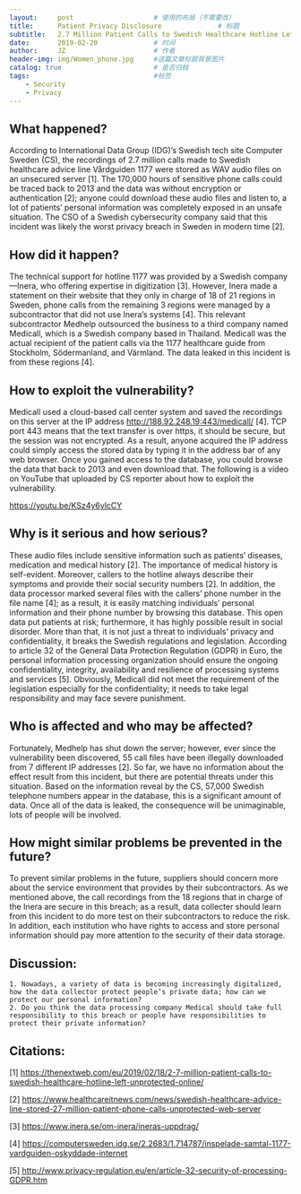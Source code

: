 ```yaml
---
layout:     post   				    # 使用的布局（不需要改）
title:      Patient Privacy Disclosure 				# 标题
subtitle:   2.7 Million Patient Calls to Swedish Healthcare Hotline Left Unprotected Online #副标题
date:       2019-02-20 				# 时间
author:     JZ 						# 作者
header-img: img/Women_phone.jpg 	#这篇文章标题背景图片
catalog: true 						# 是否归档
tags:								#标签
    - Security
    - Privacy
---
```


## What happened?

According to International Data Group (IDG)’s Swedish tech site Computer Sweden (CS), the recordings of 2.7 million calls made to Swedish healthcare advice line Vårdguiden 1177 were stored as WAV audio files on an unsecured server [1]. The 170,000 hours of sensitive phone calls could be traced back to 2013 and the data was without encryption or authentication [2]; anyone could download these audio files and listen to, a lot of patients’ personal information was completely exposed in an unsafe situation. The CSO of a Swedish cybersecurity company said that this incident was likely the worst privacy breach in Sweden in modern time [2].

## How did it happen?

The technical support for hotline 1177 was provided by a Swedish company—Inera, who offering expertise in digitization [3]. However, Inera made a statement on their website that they only in charge of 18 of 21 regions in Sweden, phone calls from the remaining 3 regions were managed by a subcontractor that did not use Inera’s systems [4]. This relevant subcontractor Medhelp outsourced the business to a third company named Medicall, which is a Swedish company based in Thailand. Medicall was the actual recipient of the patient calls via the 1177 healthcare guide from Stockholm, Södermanland, and Värmland. The data leaked in this incident is from these regions [4].

## How to exploit the vulnerability?

Medicall used a cloud-based call center system and saved the recordings on this server at the IP address http://188.92.248.19:443/medicall/ [4]. TCP port 443 means that the text transfer is over https, it should be secure, but the session was not encrypted. As a result, anyone acquired the IP address could simply access the stored data by typing it in the address bar of any web browser. Once you gained access to the database, you could browse the data that back to 2013 and even download that. The following is a video on YouTube that uploaded by CS reporter about how to exploit the vulnerability.

https://youtu.be/KSz4y6ylcCY

## Why is it serious and how serious?

These audio files include sensitive information such as patients’ diseases, medication and medical history [2]. The importance of medical history is self-evident. Moreover, callers to the hotline always describe their symptoms and provide their social security numbers [2]. In addition, the data processor marked several files with the callers’ phone number in the file name [4]; as a result, it is easily matching individuals’ personal information and their phone number by browsing this database. This open data put patients at risk; furthermore, it has highly possible result in social disorder.
More than that, it is not just a threat to individuals’ privacy and confidentiality, it breaks the Swedish regulations and legislation. According to article 32 of the General Data Protection Regulation (GDPR) in Euro, the personal information processing organization should ensure the ongoing confidentiality, integrity, availability and resilience of processing systems and services [5]. Obviously, Medicall did not meet the requirement of the legislation especially for the confidentiality; it needs to take legal responsibility and may face severe punishment.

## Who is affected and who may be affected?

Fortunately, Medhelp has shut down the server; however, ever since the vulnerability been discovered, 55 call files have been illegally downloaded from 7 different IP addresses [2]. So far, we have no information about the effect result from this incident, but there are potential threats under this situation. Based on the information reveal by the CS, 57,000 Swedish telephone numbers appear in the database, this is a significant amount of data. Once all of the data is leaked, the consequence will be unimaginable, lots of people will be involved.

## How might similar problems be prevented in the future?

To prevent similar problems in the future, suppliers should concern more about the service environment that provides by their subcontractors. As we mentioned above, the call recordings from the 18 regions that in charge of the Inera are secure in this breach; as a result, data collecter should learn from this incident to do more test on their subcontractors to reduce the risk. In addition, each institution who have rights to access and store personal information should pay more attention to the security of their data storage.

## Discussion:

    1. Nowadays, a variety of data is becoming increasingly digitalized, how the data collector protect people’s private data; how can we protect our personal information?
    2. Do you think the data processing company Medical should take full responsibility to this breach or people have responsibilities to protect their private information?

## Citations:

[1] https://thenextweb.com/eu/2019/02/18/2-7-million-patient-calls-to-swedish-healthcare-hotline-left-unprotected-online/

[2] https://www.healthcareitnews.com/news/swedish-healthcare-advice-line-stored-27-million-patient-phone-calls-unprotected-web-server

[3] https://www.inera.se/om-inera/ineras-uppdrag/

[4] https://computersweden.idg.se/2.2683/1.714787/inspelade-samtal-1177-vardguiden-oskyddade-internet

[5] http://www.privacy-regulation.eu/en/article-32-security-of-processing-GDPR.htm
